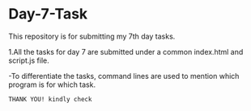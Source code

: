 # Day-7-Task
This repository is for submitting my 7th day tasks.


1.All the tasks for day 7 are submitted under a common index.html and script.js file.

  -To differentiate the tasks, command lines are used to mention which program is for which task.

    THANK YOU! kindly check
